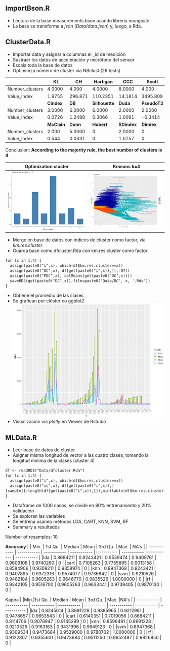 
## ImportBson.R 
- Lectura de la base measurements.bson usando librería *mongolite*. 
- La base se transforma a *json* (*Data/data.json*) y, luego, a Rda.


## ClusterData.R

- Importar data y asignar a columnas el _id de medición
- Sustraer los datos de acceleración y micrófono del sensor
- Escala toda la base de datos
- Optimimza número de cluster via NBclust (26 tests)

|  |  KL |  CH | Hartigan |    CCC |   Scott  |     Marriot | TrCovW |  TraceW  | Friedman | 
| ----------- | ----------- | ----------- | ----------- |----------- | ----------- |----------- | ----------- |----------- | ----------- | 
| Number_clusters | 4.0000 | 4.000 |  4.0000 | 8.0000 |   4.000 | 4.000000e+00  |     5  |  4.000 |  6.0000 | 
| Value_Index  | 1.9755 | 296.871 | 110.2351 | 14.1814 | 3495.809 | 2.052813e+198 | 1141934 | 6145.621 | 704.2995 | 
|  |  **Cindex** |  **DB** | **Silhouette** |  **Duda** | **PseudoT2** |   **Beale** | **Ratkowsky** | **Ball** | **PtBiserial** | 
| Number_clusters | 3.0000 | 6.0000 | 6.0000 | 2.0000 |  2.0000 | 2.0000 |   4.0000 |    3.00  |   4.0000 | 
| Value_Index  | 0.0726 | 1.2488  |   0.3066 | 1.0091 | -6.3414 | -0.6202  |  0.3394 | 15451.51  |   0.3607 | 
|  |  **McClain** |  **Dunn** | **Hubert** | **SDindex** | **Dindex** | **SDbw** |  **Rubin** | **Frey** |
| Number_clusters | 2.000 | 5.0000  |    0 | 2.0000   |   0 | 2.0000 |  -0.1027 |  1 |
| Value_Index  | 0.544 | 0.0331 |   0 |  1.0757 |   0 | 1.0561 | -0.1027 |  NA |

Conclusion: **According to the majority rule, the best number of clusters is  4**


| Optimization cluster     | Kmeans  k=4    |
|------------|-------------|
| <img src="https://github.com/LeerySpice/SensorDataDMI/blob/master/Cluster/optimz_nb.cluster.png" width="550"> | <img src="https://github.com/LeerySpice/SensorDataDMI/blob/master/Cluster/kmeans_cluster.png" width="550"> |

- Merge en base de datos con indices de cluster como factor, via *km.res.cluster*
- Guarda base como dfcluster.Rda con km.res.cluster como factor

```{r }
for (x in 1:4) {
  assign(paste0("i",x), which(df$km.res.cluster==x))
  assign(paste0("DC",x), df[get(paste0("i",x)),][,-97])
  assign(paste0("PDC",x), colMeans(get(paste0("DC",x))))
  saveRDS(get(paste0("DC",x)),file=paste0('Data/DC', x, '.Rda'))
{
```
- Obtiene el promedio de las clases
- Se grafican por clúster co ggplot2
![image](https://github.com/LeerySpice/SensorDataDMI/blob/master/Cluster/main_cluster.png)
- Visualización via *plotly* en Viewer de Rstudio

## MLData.R
- Leer base de datos de cluster
- Asignar misma longitud de vector a las cuatro clases, tomando la longitud minima de la clases (cluster 4)
```{r }
df <- readRDS("Data/dfcluster.Rda")
for (x in 1:4) {
  assign(paste0("i",x), which(df$km.res.cluster==x))
  assign(paste0("ic",x), df[get(paste0("i",x)),][sample(1:length(df[get(paste0("i",x)),1]),min(table(df$km.res.cluster))),])
}
```
- Dataframe de 1000 casos, se divide en 80% entrenamiento y 20% validación
- Se exploran las variables
- Se entrena usando métodos LDA, CART, KNN, SVM, RF
- Summary a resultados

Number of resamples: 10 

**Accuracy** 
|    |  Min. |  1st Qu. |   Median  |    Mean |  3rd Qu.  |    Max. | NA's |
| ----------- | ----------- | ----------- | ----------- |----------- | ----------- |----------- | ----------- |
|lda  | 0.8684211 | 0.9243421 | 0.9539474 | 0.9409761 | 0.9609108 | 0.9740260  |  0 |
|cart | 0.7105263 | 0.7755895 | 0.9013158 | 0.8584906 | 0.9309211 | 0.9358974  |  0 |
|knn | 0.8947368 | 0.9243421 | 0.9407895 | 0.9372316 | 0.9574077 | 0.9736842  |  0 |
|svm | 0.9210526 | 0.9482184 | 0.9605263 | 0.9646770 | 0.9835526 | 1.0000000  |  0 |
|rf |  0.9342105 | 0.9516700 | 0.9605263 | 0.9633441 | 0.9739405 | 0.9870130 |   0 |

Kappa 
| |Min.|1st Qu. |   Median |     Mean |  3rd Qu.  |    Max. |NA's |
| ----------- | ----------- | ----------- | ----------- |----------- | ----------- |----------- | ----------- |
|lda | 0.8245614 | 0.8991228 | 0.9385965 | 0.9212981 | 0.9478657 | 0.9653543  |  0 |
|cart | 0.6140351 | 0.7019056 | 0.8684211 | 0.8114706 | 0.9078947 | 0.9145299  |  0 |
|knn | 0.8596491 | 0.8991228 | 0.9210526 | 0.9163163 | 0.9431996 | 0.9649123   | 0 |
|svm | 0.8947368 | 0.9309534 | 0.9473684 | 0.9529000 | 0.9780702 | 1.0000000  |  0 |
|rf |  0.9122807 | 0.9355601 | 0.9473684 | 0.9511250 | 0.9652497 | 0.9826850  |  0 |
